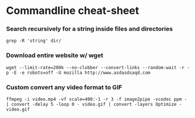 # Commandline cheat-sheet

### Search recursively for a string inside files and directories 
```
grep -R 'string' dir/
```

### Download entire website w/ wget
```
wget --limit-rate=200k --no-clobber --convert-links --random-wait -r -p -E -e robots=off -U mozilla http://www.asdasdsaqd.com
```

### Custom convert any video format to GIF
```
ffmpeg -i video.mp4 -vf scale=400:-1 -r 3 -f image2pipe -vcodec ppm - | convert -delay 5 -loop 0 - video.gif | convert -layers Optimize - video.gif
```
